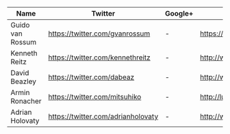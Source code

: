 Name | Twitter | Google+ | Website/Blog | LinkedIn | Other links
------------ | ------------- | ------------- | ------------- | ------------- | ------------- |
Guido van Rossum | https://twitter.com/gvanrossum | - | https://www.python.org/~guido/ | - | -
Kenneth Reitz | https://twitter.com/kennethreitz | - | http://www.kennethreitz.org/ | - | https://github.com/kennethreitz
David Beazley | https://twitter.com/dabeaz | - | http://www.dabeaz.com/ | - | -
Armin Ronacher | https://twitter.com/mitsuhiko | - | http://lucumr.pocoo.org/ | - | https://github.com/mitsuhiko
Adrian Holovaty | https://twitter.com/adrianholovaty | - | http://www.holovaty.com/ | - | https://github.com/adrianholovaty
